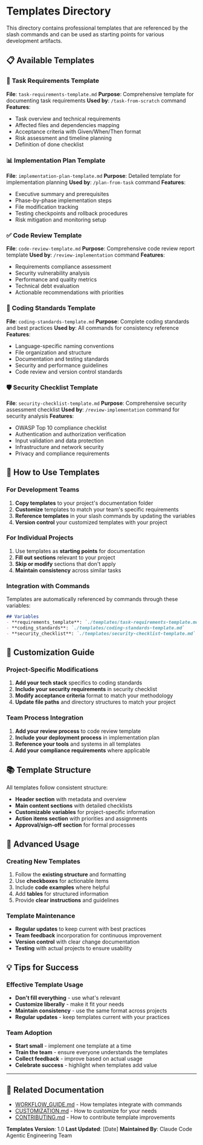 # Templates Directory

This directory contains professional templates that are referenced by the slash commands and can be used as starting points for various development artifacts.

## 📋 Available Templates

### 🎯 **Task Requirements Template**
**File**: `task-requirements-template.md`
**Purpose**: Comprehensive template for documenting task requirements
**Used by**: `/task-from-scratch` command
**Features**:
- Task overview and technical requirements
- Affected files and dependencies mapping
- Acceptance criteria with Given/When/Then format
- Risk assessment and timeline planning
- Definition of done checklist

### 📊 **Implementation Plan Template**
**File**: `implementation-plan-template.md`
**Purpose**: Detailed template for implementation planning
**Used by**: `/plan-from-task` command
**Features**:
- Executive summary and prerequisites
- Phase-by-phase implementation steps
- File modification tracking
- Testing checkpoints and rollback procedures
- Risk mitigation and monitoring setup

### ✅ **Code Review Template**
**File**: `code-review-template.md`
**Purpose**: Comprehensive code review report template
**Used by**: `/review-implementation` command
**Features**:
- Requirements compliance assessment
- Security vulnerability analysis
- Performance and quality metrics
- Technical debt evaluation
- Actionable recommendations with priorities

### 📝 **Coding Standards Template**
**File**: `coding-standards-template.md`
**Purpose**: Complete coding standards and best practices
**Used by**: All commands for consistency reference
**Features**:
- Language-specific naming conventions
- File organization and structure
- Documentation and testing standards
- Security and performance guidelines
- Code review and version control standards

### 🛡️ **Security Checklist Template**
**File**: `security-checklist-template.md`
**Purpose**: Comprehensive security assessment checklist
**Used by**: `/review-implementation` command for security analysis
**Features**:
- OWASP Top 10 compliance checklist
- Authentication and authorization verification
- Input validation and data protection
- Infrastructure and network security
- Privacy and compliance requirements

## 🎨 How to Use Templates

### For Development Teams
1. **Copy templates** to your project's documentation folder
2. **Customize** templates to match your team's specific requirements
3. **Reference templates** in your slash commands by updating the variables
4. **Version control** your customized templates with your project

### For Individual Projects
1. Use templates as **starting points** for documentation
2. **Fill out sections** relevant to your project
3. **Skip or modify** sections that don't apply
4. **Maintain consistency** across similar tasks

### Integration with Commands
Templates are automatically referenced by commands through these variables:
```markdown
## Variables
- **requirements_template**: `./templates/task-requirements-template.md`
- **coding_standards**: `./templates/coding-standards-template.md`
- **security_checklist**: `./templates/security-checklist-template.md`
```

## 🔧 Customization Guide

### Project-Specific Modifications
1. **Add your tech stack** specifics to coding standards
2. **Include your security requirements** in security checklist
3. **Modify acceptance criteria** format to match your methodology
4. **Update file paths** and directory structures to match your project

### Team Process Integration
1. **Add your review process** to code review template
2. **Include your deployment process** in implementation plan
3. **Reference your tools** and systems in all templates
4. **Add your compliance requirements** where applicable

## 📚 Template Structure

All templates follow consistent structure:
- **Header section** with metadata and overview
- **Main content sections** with detailed checklists
- **Customizable variables** for project-specific information
- **Action items section** with priorities and assignments
- **Approval/sign-off section** for formal processes

## 🚀 Advanced Usage

### Creating New Templates
1. Follow the **existing structure** and formatting
2. Use **checkboxes** for actionable items
3. Include **code examples** where helpful
4. Add **tables** for structured information
5. Provide **clear instructions** and guidelines

### Template Maintenance
- **Regular updates** to keep current with best practices
- **Team feedback** incorporation for continuous improvement
- **Version control** with clear change documentation
- **Testing** with actual projects to ensure usability

## 💡 Tips for Success

### Effective Template Usage
- **Don't fill everything** - use what's relevant
- **Customize liberally** - make it fit your needs
- **Maintain consistency** - use the same format across projects
- **Regular updates** - keep templates current with your practices

### Team Adoption
- **Start small** - implement one template at a time
- **Train the team** - ensure everyone understands the templates
- **Collect feedback** - improve based on actual usage
- **Celebrate success** - highlight when templates add value

---

## 📖 Related Documentation

- [WORKFLOW_GUIDE.md](../docs/WORKFLOW_GUIDE.md) - How templates integrate with commands
- [CUSTOMIZATION.md](../docs/CUSTOMIZATION.md) - How to customize for your needs
- [CONTRIBUTING.md](../CONTRIBUTING.md) - How to contribute template improvements

**Templates Version**: 1.0
**Last Updated**: [Date]
**Maintained By**: Claude Code Agentic Engineering Team
